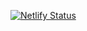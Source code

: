[![Netlify Status](https://api.netlify.com/api/v1/badges/7808e0b6-f0d4-42bc-bd82-22eb022c7b7a/deploy-status)](https://app.netlify.com/sites/musing-colden-1cacf1/deploys)
